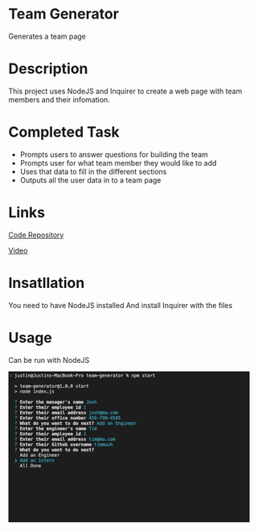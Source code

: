 # Team Generator
Generates a team page

# Description
This project uses NodeJS and Inquirer to create a web page with team members and their infomation.

# Completed Task
- Prompts users to answer questions for building the team
- Prompts user for what team member they would like to add
- Uses that data to fill in the different sections
- Outputs all the user data in to a team page

# Links
[Code Repository](https://github.com/Justin-Brueske/team-generator)

[Video](./assets/team-generator.mp4)

# Insatllation
You need to have NodeJS installed
And install Inquirer with the files

# Usage
Can be run with NodeJS

![screen shot](./assets/team-generator.gif)